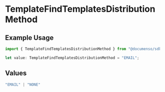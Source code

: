 # TemplateFindTemplatesDistributionMethod

## Example Usage

```typescript
import { TemplateFindTemplatesDistributionMethod } from "@documenso/sdk-typescript/models/operations";

let value: TemplateFindTemplatesDistributionMethod = "EMAIL";
```

## Values

```typescript
"EMAIL" | "NONE"
```